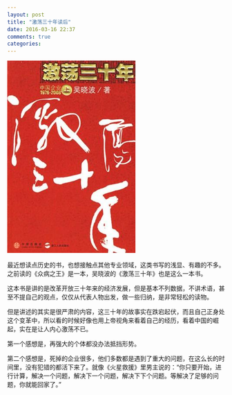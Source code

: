 ```yaml
---
layout: post
title: "激荡三十年读后"
date: 2016-03-16 22:37
comments: true
categories: 
---
```

![激荡三十年](/images/posts/jidang30nian.jpg)

最近想读点历史的书，也想接触点其他专业领域，这类书写的浅显、有趣的不多。之前读的《众病之王》是一本，吴晓波的《激荡三十年》也是这么一本书。

<!--more-->

这本书是讲的是改革开放三十年来的经济发展，但是基本不列数据，不讲术语，甚至不提自己的观点，仅仅从代表人物出发，做一些归纳，是非常轻松的读物。

但是讲述的其实是很严肃的内容，这三十年的故事实在跌宕起伏，而且自己正身处这个变革中，所以看的时候好像也用上帝视角来看着自己的经历，看着中国的崛起，实在是让人内心激荡不已。

第一个感想是，再强大的个体都没办法抵挡形势。

第二个感想是，死掉的企业很多，他们多数都是遇到了重大的问题，在这么长的时间里，没有犯错的都活下来了。就像《火星救援》里男主说的：“你只要开始，进行计算，解决一个问题，解决下一个问题，解决下下个问题。等解决了足够的问题，你就能回家了。”